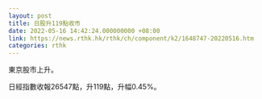 ```yaml
---
layout: post
title: 日股升119點收市
date: 2022-05-16 14:42:24.000000000 +08:00
link: https://news.rthk.hk/rthk/ch/component/k2/1648747-20220516.htm
categories: rthk
---
```


東京股市上升。

日經指數收報26547點，升119點，升幅0.45%。
